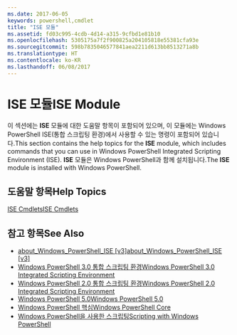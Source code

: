 ```yaml
---
ms.date: 2017-06-05
keywords: powershell,cmdlet
title: "ISE 모듈"
ms.assetid: fd03c995-4cdb-4d14-a315-9cfbd1e81b10
ms.openlocfilehash: 5305175a7f2f900825a204105818e55381cfa93e
ms.sourcegitcommit: 598b7835046577841aea2211d613bb8513271a8b
ms.translationtype: HT
ms.contentlocale: ko-KR
ms.lasthandoff: 06/08/2017
---
```

# <a name="ise-module"></a><span data-ttu-id="f09ea-103">ISE 모듈</span><span class="sxs-lookup"><span data-stu-id="f09ea-103">ISE Module</span></span>
<span data-ttu-id="f09ea-104">이 섹션에는 **ISE** 모듈에 대한 도움말 항목이 포함되어 있으며, 이 모듈에는 Windows PowerShell ISE(통합 스크립팅 환경)에서 사용할 수 있는 명령이 포함되어 있습니다.</span><span class="sxs-lookup"><span data-stu-id="f09ea-104">This section contains the help topics for the **ISE** module, which includes commands that you can use in Windows PowerShell Integrated Scripting Environment (ISE).</span></span> <span data-ttu-id="f09ea-105">**ISE** 모듈은 Windows PowerShell과 함께 설치됩니다.</span><span class="sxs-lookup"><span data-stu-id="f09ea-105">The **ISE** module is installed with Windows PowerShell.</span></span>

## <a name="help-topics"></a><span data-ttu-id="f09ea-106">도움말 항목</span><span class="sxs-lookup"><span data-stu-id="f09ea-106">Help Topics</span></span>
[<span data-ttu-id="f09ea-107">ISE Cmdlets</span><span class="sxs-lookup"><span data-stu-id="f09ea-107">ISE Cmdlets</span></span>](http://go.microsoft.com/fwlink/?LinkID=254686)

## <a name="see-also"></a><span data-ttu-id="f09ea-108">참고 항목</span><span class="sxs-lookup"><span data-stu-id="f09ea-108">See Also</span></span>
- [<span data-ttu-id="f09ea-109">about_Windows_PowerShell_ISE [v3]</span><span class="sxs-lookup"><span data-stu-id="f09ea-109">about_Windows_PowerShell_ISE [v3]</span></span>](https://technet.microsoft.com/en-us/library/dfa54d47-60c6-4fff-8197-c747e8d411bb)
- [<span data-ttu-id="f09ea-110">Windows PowerShell 3.0 통합 스크립팅 환경</span><span class="sxs-lookup"><span data-stu-id="f09ea-110">Windows PowerShell 3.0 Integrated Scripting Environment</span></span>](http://go.microsoft.com/fwlink/?LinkId=254681)
- [<span data-ttu-id="f09ea-111">Windows PowerShell 2.0 통합 스크립팅 환경</span><span class="sxs-lookup"><span data-stu-id="f09ea-111">Windows PowerShell 2.0 Integrated Scripting Environment</span></span>](http://go.microsoft.com/fwlink/?LinkID=238569)
- [<span data-ttu-id="f09ea-112">Windows PowerShell 5.0</span><span class="sxs-lookup"><span data-stu-id="f09ea-112">Windows PowerShell 5.0</span></span>](../core-modules/Windows-PowerShell-5.0.md)
- [<span data-ttu-id="f09ea-113">Windows PowerShell 핵심</span><span class="sxs-lookup"><span data-stu-id="f09ea-113">Windows PowerShell Core</span></span>](https://technet.microsoft.com/en-us/library/4b75f1e4-f327-48f3-92ab-bf5435094d41)
- [<span data-ttu-id="f09ea-114">Windows PowerShell을 사용한 스크립팅</span><span class="sxs-lookup"><span data-stu-id="f09ea-114">Scripting with Windows PowerShell</span></span>](../../getting-started/fundamental/Scripting-with-Windows-PowerShell.md)

